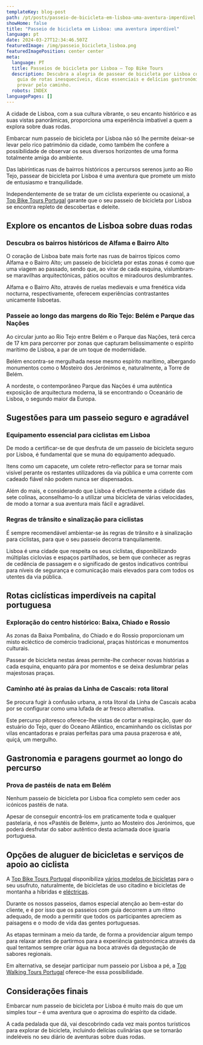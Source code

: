 ```yaml
---
templateKey: blog-post
path: /pt/posts/passeio-de-bicicleta-em-lisboa-uma-aventura-imperdivel
showHome: false
title: "Passeio de bicicleta em Lisboa: uma aventura imperdível"
language: pt
date: 2024-03-27T12:34:46.507Z
featuredImage: /img/passeio_bicicleta_lisboa.png
featuredImagePosition: center center
meta:
  language: PT
  title: Passeios de bicicleta por Lisboa – Top Bike Tours
  description: Descubra a alegria de passear de bicicleta por Lisboa com o nosso
    guia de rotas inesquecíveis, dicas essenciais e delícias gastronómicas a
    provar pelo caminho.
  robots: INDEX
languagePages: []
---
```

A cidade de Lisboa, com a sua cultura vibrante, o seu encanto histórico e as suas vistas panorâmicas, proporciona uma experiência imbatível a quem a explora sobre duas rodas.

Embarcar num passeio de bicicleta por Lisboa não só lhe permite deixar-se levar pelo rico património da cidade, como também lhe confere a possibilidade de observar os seus diversos horizontes de uma forma totalmente amiga do ambiente.

Das labirínticas ruas de bairros históricos a percursos serenos junto ao Rio Tejo, passear de bicicleta por Lisboa é uma aventura que promete um misto de entusiasmo e tranquilidade.

Independentemente de se tratar de um ciclista experiente ou ocasional, a [Top Bike Tours Portugal](https://topbiketoursportugal.com/pt/) garante que o seu passeio de bicicleta por Lisboa se encontra repleto de descobertas e deleite.

## Explore os encantos de Lisboa sobre duas rodas

### Descubra os bairros históricos de Alfama e Bairro Alto

O coração de Lisboa bate mais forte nas ruas de bairros típicos como Alfama e o Bairro Alto; um passeio de bicicleta por estas zonas é como que uma viagem ao passado, sendo que, ao virar de cada esquina, vislumbram-se maravilhas arquitectónicas, pátios ocultos e miradouros deslumbrantes.

Alfama e o Bairro Alto, através de ruelas medievais e uma frenética vida nocturna, respectivamente, oferecem experiências contrastantes unicamente lisboetas.

### Passeie ao longo das margens do Rio Tejo: Belém e Parque das Nações

Ao circular junto ao Rio Tejo entre Belém e o Parque das Nações, terá cerca de 17 km para percorrer por zonas que capturam belissimamente o espírito marítimo de Lisboa, a par de um toque de modernidade.

Belém encontra-se mergulhada nesse mesmo espírito marítimo, albergando monumentos como o Mosteiro dos Jerónimos e, naturalmente, a Torre de Belém.

A nordeste, o contemporâneo Parque das Nações é uma autêntica exposição de arquitectura moderna, lá se encontrando o Oceanário de Lisboa, o segundo maior da Europa.

## Sugestões para um passeio seguro e agradável

### Equipamento essencial para ciclistas em Lisboa

De modo a certificar-se de que desfruta de um passeio de bicicleta seguro por Lisboa, é fundamental que se muna do equipamento adequado.

Itens como um capacete, um colete retro-reflector para se tornar mais visível perante os restantes utilizadores da via pública e uma corrente com cadeado fiável não podem nunca ser dispensados.

Além do mais, e considerando que Lisboa é efectivamente a cidade das sete colinas, aconselhamo-lo a utilizar uma bicicleta de várias velocidades, de modo a tornar a sua aventura mais fácil e agradável.

### Regras de trânsito e sinalização para ciclistas

É sempre recomendável ambientar-se às regras de trânsito e à sinalização para ciclistas, para que o seu passeio decorra tranquilamente.

Lisboa é uma cidade que respeita os seus ciclistas, disponibilizando múltiplas ciclovias e espaços partilhados, se bem que conhecer as regras de cedência de passagem e o significado de gestos indicativos contribui para níveis de segurança e comunicação mais elevados para com todos os utentes da via pública.

## Rotas ciclísticas imperdíveis na capital portuguesa

### Exploração do centro histórico: Baixa, Chiado e Rossio

As zonas da Baixa Pombalina, do Chiado e do Rossio proporcionam um misto ecléctico de comércio tradicional, praças históricas e monumentos culturais.

Passear de bicicleta nestas áreas permite-lhe conhecer novas histórias a cada esquina, enquanto pára por momentos e se deixa deslumbrar pelas majestosas praças. 

### Caminho até às praias da Linha de Cascais: rota litoral

Se procura fugir à confusão urbana, a rota litoral da Linha de Cascais acaba por se configurar como uma lufada de ar fresco alternativa.

Este percurso pitoresco oferece-lhe vistas de cortar a respiração, quer do estuário do Tejo, quer do Oceano Atlântico, encaminhando os ciclistas por vilas encantadoras e praias perfeitas para uma pausa prazerosa e até, quiçá, um mergulho.

## Gastronomia e paragens gourmet ao longo do percurso

### Prova de pastéis de nata em Belém

Nenhum passeio de bicicleta por Lisboa fica completo sem ceder aos icónicos pastéis de nata.

Apesar de conseguir encontrá-los em praticamente toda e qualquer pastelaria, é nos «Pastéis de Belém», junto ao Mosteiro dos Jerónimos, que poderá desfrutar do sabor autêntico desta aclamada doce iguaria portuguesa.

## Opções de aluguer de bicicletas e serviços de apoio ao ciclista

A [Top Bike Tours Portugal](https://topbiketoursportugal.com/pt/) disponibiliza [vários modelos de bicicletas](https://topbiketoursportugal.com/pt/bicicletas/) para o seu usufruto, naturalmente, de bicicletas de uso citadino e bicicletas de montanha a híbridas e [eléctricas](https://topbiketoursportugal.com/pt/posts/bicicletas-electricas-como-e-que-estas-podem-ajuda-lo-nas-rotas-ciclisticas-mais-dificeis/).

Durante os nossos passeios, damos especial atenção ao bem-estar do cliente, e é por isso que os passeios com guia decorrem a um ritmo adequado, de modo a permitir que todos os participantes apreciem as paisagens e o modo de vida das gentes portuguesas.

As etapas terminam a meio da tarde, de forma a providenciar algum tempo para relaxar antes de partirmos para a experiência gastronómica através da qual tentamos sempre criar água na boca através da degustação de sabores regionais.

Em alternativa, se desejar participar num passeio por Lisboa a pé, a [Top Walking Tours Portugal](https://topwalkingtoursportugal.com/pt/) oferece-lhe essa possibilidade.

## Considerações finais

Embarcar num passeio de bicicleta por Lisboa é muito mais do que um simples tour – é uma aventura que o aproxima do espírito da cidade.

A cada pedalada que dá, vai descobrindo cada vez mais pontos turísticos para explorar de bicicleta, incluindo delícias culinárias que se tornarão indeléveis no seu diário de aventuras sobre duas rodas.